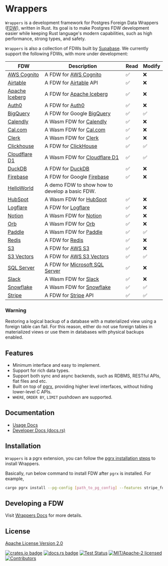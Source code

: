 # Wrappers

`Wrappers` is a development framework for Postgres Foreign Data Wrappers ([FDW](https://wiki.postgresql.org/wiki/Foreign_data_wrappers)), written in Rust. Its goal is to make Postgres FDW development easier while keeping Rust language's modern capabilities, such as high performance, strong types, and safety.

`Wrappers` is also a collection of FDWs built by [Supabase](https://www.supabase.com). We currently support the following FDWs, with more under development:

| FDW                                             | Description                                                                   | Read | Modify |
| ----------------------------------------------- | ----------------------------------------------------------------------------- | ---- | ------ |
| [AWS Cognito](./wrappers/src/fdw/cognito_fdw)   | A FDW for [AWS Cognito](https://aws.amazon.com/cognito/)                      | ✅   | ❌     |
| [Airtable](./wrappers/src/fdw/airtable_fdw)     | A FDW for [Airtable](https://airtable.com/) API                               | ✅   | ❌     |
| [Apache Iceberg](./wrappers/src/fdw/iceberg_fdw)| A FDW for [Apache Iceberg](https://iceberg.apache.org/)                       | ✅   | ❌     |
| [Auth0](./wrappers/src/fdw/auth0_fdw)           | A FDW for [Auth0](https://auth0.com/)                                         | ✅   | ❌     |
| [BigQuery](./wrappers/src/fdw/bigquery_fdw)     | A FDW for Google [BigQuery](https://cloud.google.com/bigquery)                | ✅   | ✅     |
| [Calendly](./wasm-wrappers/fdw/calendly_fdw)    | A Wasm FDW for [Calendly](https://www.calendly.com/)                          | ✅   | ❌     |
| [Cal.com](./wasm-wrappers/fdw/cal_fdw)          | A Wasm FDW for [Cal.com](https://www.cal.com/)                                | ✅   | ❌     |
| [Clerk](./wasm-wrappers/fdw/clerk_fdw)          | A Wasm FDW for [Clerk](https://www.clerk.com/)                                | ✅   | ❌     |
| [Clickhouse](./wrappers/src/fdw/clickhouse_fdw) | A FDW for [ClickHouse](https://clickhouse.com/)                               | ✅   | ✅     |
| [Cloudflare D1](./wasm-wrappers/fdw/cfd1_fdw)   | A Wasm FDW for [Cloudflare D1](https://developers.cloudflare.com/d1/)         | ✅   | ✅     |
| [DuckDB](./wrappers/src/fdw/duckdb_fdw)         | A FDW for [DuckDB](https://duckdb.org/)                                       | ✅   | ❌     |
| [Firebase](./wrappers/src/fdw/firebase_fdw)     | A FDW for Google [Firebase](https://firebase.google.com/)                     | ✅   | ❌     |
| [HelloWorld](./wrappers/src/fdw/helloworld_fdw) | A demo FDW to show how to develop a basic FDW.                                |      |        |
| [HubSpot](./wasm-wrappers/fdw/hubspot_fdw)      | A Wasm FDW for [HubSpot](https://www.hubspot.com/)                            | ✅   | ❌     |
| [Logflare](./wrappers/src/fdw/logflare_fdw)     | A FDW for [Logflare](https://logflare.app/)                                   | ✅   | ❌     |
| [Notion](./wasm-wrappers/fdw/notion_fdw)        | A Wasm FDW for [Notion](https://www.notion.so/)                               | ✅   | ❌     |
| [Orb](./wasm-wrappers/fdw/orb_fdw)              | A Wasm FDW for [Orb](https://www.withorb.com/)                                | ✅   | ❌     |
| [Paddle](./wasm-wrappers/fdw/paddle_fdw)        | A Wasm FDW for [Paddle](https://www.paddle.com/)                              | ✅   | ✅     |
| [Redis](./wrappers/src/fdw/redis_fdw)           | A FDW for [Redis](https://redis.io/)                                          | ✅   | ❌     |
| [S3](./wrappers/src/fdw/s3_fdw)                 | A FDW for [AWS S3](https://aws.amazon.com/s3/)                                | ✅   | ❌     |
| [S3 Vectors](./wrappers/src/fdw/s3vectors_fdw)  | A FDW for [AWS S3 Vectors](https://aws.amazon.com/s3/features/vectors/)       | ✅   | ✅     |
| [SQL Server](./wrappers/src/fdw/mssql_fdw)      | A FDW for [Microsoft SQL Server](https://www.microsoft.com/en-au/sql-server/) | ✅   | ❌     |
| [Slack](./wasm-wrappers/fdw/slack_fdw)          | A Wasm FDW for [Slack](https://www.slack.com/)                                | ✅   | ❌     |
| [Snowflake](./wasm-wrappers/fdw/snowflake_fdw)  | A Wasm FDW for [Snowflake](https://www.snowflake.com/)                        | ✅   | ✅     |
| [Stripe](./wrappers/src/fdw/stripe_fdw)         | A FDW for [Stripe](https://stripe.com/) API                                   | ✅   | ✅     |

### Warning

Restoring a logical backup of a database with a materialized view using a foreign table can fail. For this reason, either do not use foreign tables in materialized views or use them in databases with physical backups enabled.

## Features

- Minimum interface and easy to implement.
- Support for rich data types.
- Support both sync and async backends, such as RDBMS, RESTful APIs, flat files and etc.
- Built on top of [pgrx](https://github.com/tcdi/pgrx), providing higher level interfaces, without hiding lower-level C APIs.
- `WHERE`, `ORDER BY`, `LIMIT` pushdown are supported.

## Documentation

- [Usage Docs](https://fdw.dev/)
- [Developer Docs (docs.rs)](https://docs.rs/supabase-wrappers/latest/supabase_wrappers/)

## Installation

`Wrappers` is a pgrx extension, you can follow the [pgrx installation steps](https://github.com/tcdi/pgrx#system-requirements) to install Wrappers.

Basically, run below command to install FDW after `pgrx` is installed. For example,

```bash
cargo pgrx install --pg-config [path_to_pg_config] --features stripe_fdw
```

## Developing a FDW

Visit [Wrappers Docs](https://fdw.dev/) for more details.

## License

[Apache License Version 2.0](./LICENSE)

[![crates.io badge](https://img.shields.io/crates/v/supabase-wrappers.svg)](https://crates.io/crates/supabase-wrappers)
[![docs.rs badge](https://docs.rs/supabase-wrappers/badge.svg)](https://docs.rs/supabase-wrappers)
[![Test Status](https://img.shields.io/github/actions/workflow/status/supabase/wrappers/test_wrappers.yml?branch=main&label=test)](https://github.com/supabase/wrappers/actions/workflows/test_wrappers.yml)
[![MIT/Apache-2 licensed](https://img.shields.io/crates/l/supabase-wrappers.svg)](./LICENSE)
[![Contributors](https://img.shields.io/github/contributors/supabase/wrappers)](https://github.com/supabase/wrappers/graphs/contributors)

